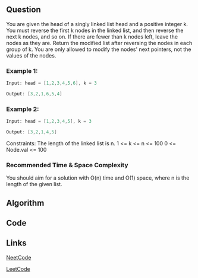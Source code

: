 ## Question
You are given the head of a singly linked list head and a positive integer k.
You must reverse the first k nodes in the linked list, and then reverse the next k nodes, and so on. If there are fewer than k nodes left, leave the nodes as they are.
Return the modified list after reversing the nodes in each group of k.
You are only allowed to modify the nodes' next pointers, not the values of the nodes.
### Example 1:



```java
Input: head = [1,2,3,4,5,6], k = 3

Output: [3,2,1,6,5,4]

```
### Example 2:



```java
Input: head = [1,2,3,4,5], k = 3

Output: [3,2,1,4,5]

```
Constraints:
The length of the linked list is n.
1 <= k <= n <= 100
0 <= Node.val <= 100


### Recommended Time & Space Complexity

You should aim for a solution with O(n) time and O(1) space, where n is the length of the given list.





## Algorithm

## Code

## Links

[NeetCode](https://neetcode.io/problems/reverse-nodes-in-k-group)

[LeetCode](https://leetcode.com/problems/reverse-nodes-in-k-group)
